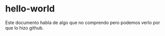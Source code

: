 # hello-world 
Este documento habla de algo que no comprendo pero podemos verlo por que lo hizo github.

